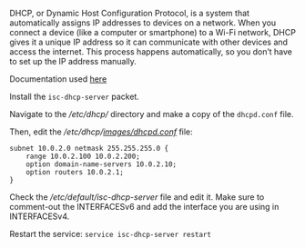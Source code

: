 DHCP, or Dynamic Host Configuration Protocol, is a system that automatically assigns IP addresses to devices on a network. When you connect a device (like a computer or smartphone) to a Wi-Fi network, DHCP gives it a unique IP address so it can communicate with other devices and access the internet. This process happens automatically, so you don’t have to set up the IP address manually.

Documentation used [here](https://wiki.debian.org/fr/DHCP_Server)

Install the `isc-dhcp-server` packet.

Navigate to the */etc/dhcp/* directory and make a copy of the `dhcpd.conf` file.

Then, edit the */etc/dhcp/[images/dhcpd.conf](/images/dhcpd.conf.png)* file:
```
subnet 10.0.2.0 netmask 255.255.255.0 {
	range 10.0.2.100 10.0.2.200;
	option domain-name-servers 10.0.2.10;
	option routers 10.0.2.1;
}
```

Check the */etc/default/isc-dhcp-server* file and edit it. Make sure to comment-out the INTERFACESv6 and add the interface you are using in INTERFACESv4.

Restart the service: `service isc-dhcp-server restart`
